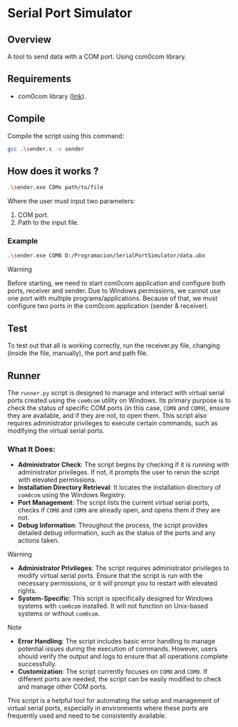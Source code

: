 # Serial Port Simulator

## Overview

A tool to send data with a COM port. Using com0com library.

## Requirements

- com0com library ([link](https://sourceforge.net/projects/com0com/)). 

## Compile

Compile the script using this command:
```bash
gcc .\sender.c -o sender
```

## How does it works ? 

```bash
.\sender.exe COMx path/to/file
```

Where the user must input two parameters:
1. COM port.
2. Path to the input file.

### Example
```bash
.\sender.exe COM8 D:/Programacion/SerialPortSimulator/data.ubx
```

> [!WARNING] 
> Before starting, we need to start com0com application and configure both ports, receiver and sender. Due to Windows permissions, we cannot use one port with multiple programs/applications. Because of that, we must configure two ports in the com0com application (sender & receiver). 

## Test

To test out that all is working correctly, run the receiver.py file, changing (inside the file, manually), the port and path file. 

## Runner

The `runner.py` script is designed to manage and interact with virtual serial ports created using the `com0com` utility on Windows. Its primary purpose is to check the status of specific COM ports (in this case, `COM8` and `COM9`), ensure they are available, and if they are not, to open them. This script also requires administrator privileges to execute certain commands, such as modifying the virtual serial ports.

### What It Does:
- **Administrator Check**: The script begins by checking if it is running with administrator privileges. If not, it prompts the user to rerun the script with elevated permissions.
- **Installation Directory Retrieval**: It locates the installation directory of `com0com` using the Windows Registry.
- **Port Management**: The script lists the current virtual serial ports, checks if `COM8` and `COM9` are already open, and opens them if they are not.
- **Debug Information**: Throughout the process, the script provides detailed debug information, such as the status of the ports and any actions taken.

> [!WARNING]
> - **Administrator Privileges**: The script requires administrator privileges to modify virtual serial ports. Ensure that the script is run with the necessary permissions, or it will prompt you to restart with elevated rights.
> - **System-Specific**: This script is specifically designed for Windows systems with `com0com` installed. It will not function on Unix-based systems or without `com0com`.

> [!NOTE]
> - **Error Handling**: The script includes basic error handling to manage potential issues during the execution of commands. However, users should verify the output and logs to ensure that all operations complete successfully.
> - **Customization**: The script currently focuses on `COM8` and `COM9`. If different ports are needed, the script can be easily modified to check and manage other COM ports.

This script is a helpful tool for automating the setup and management of virtual serial ports, especially in environments where these ports are frequently used and need to be consistently available.
